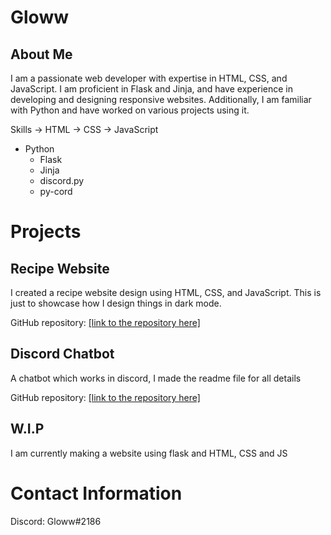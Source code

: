 <h1>Gloww</h1>
<h2>About Me</h2>
I am a passionate web developer with expertise in HTML, CSS, and JavaScript. I am proficient in Flask and Jinja, and have experience in developing and designing responsive websites. Additionally, I am familiar with Python and have worked on various projects using it.

Skills
-> HTML
-> CSS 
-> JavaScript
- Python
   - Flask
   - Jinja
   - discord.py
   - py-cord

<h1>Projects</h1>
<h2>Recipe Website</h2>
I created a recipe website design using HTML, CSS, and JavaScript. This is just to showcase how I design things in dark mode.

GitHub repository: [[link to the repository here]](https://github.com/Glowwonyt/RecipeDesign)

<h2>Discord Chatbot</h2>
A chatbot which works in discord, I made the readme file for all details

GitHub repository: [[link to the repository here]](https://github.com/Glowwonyt/ChatBot)

<h2>W.I.P</h2>
I am currently making a website using flask and HTML, CSS and JS

<h1>Contact Information</h1>

Discord: Gloww#2186
